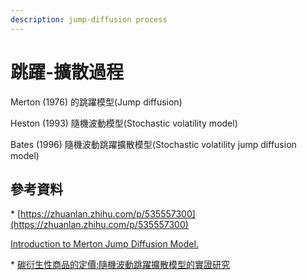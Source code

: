 ```yaml
---
description: jump-diffusion process
---
```


# 跳躍-擴散過程

Merton (1976) 的跳躍模型(Jump diffusion)

Heston (1993) 隨機波動模型(Stochastic volatility model)

Bates (1996) 隨機波動跳躍擴散模型(Stochastic volatility jump diffusion model)

## 參考資料

\* [https://zhuanlan.zhihu.com/p/535557300](https://zhuanlan.zhihu.com/p/535557300)

[Introduction to Merton Jump Diffusion Model.](https://www.maxmatsuda.com/Papers/Intro/Intro%20to%20MJD%20Matsuda.pdf)

\* [碳衍生性商品的定價:隨機波動跳躍擴散模型的實證研究](https://hdl.handle.net/11296/bb6b6n)
